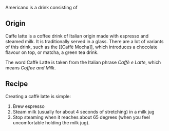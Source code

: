 Americano is a drink consisting of 
## Origin
Caffe latte is a coffee drink of Italian origin made with espresso and steamed milk. It is traditionally served in a glass. There are a lot of variants of this drink, such as the [[Caffè Mocha]], which introduces a chocolate flavour on top, or matcha, a green tea drink. 

The word Caffè Latte is taken from the Italian phrase *Caffè e Latte*, which means *Coffee and Milk*. 
## Recipe
Creating a caffè latte is simple:
1. Brew espresso
2. Steam milk (usually for about 4 seconds of stretching) in a milk jug
3. Stop steaming when it reaches about 65 degrees (when you feel uncomfortable holding the milk jug). 